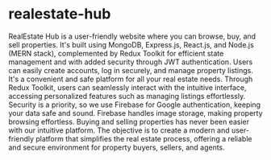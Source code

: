 # realestate-hub

RealEstate Hub is a user-friendly website where you can browse, buy, and sell properties. It's built using MongoDB, Express.js, React.js, and Node.js (MERN stack), complemented by Redux Toolkit for efficient state management and with added security through JWT authentication. Users can easily create accounts, log in securely, and manage property listings. It's a convenient and safe platform for all your real estate needs. Through Redux Toolkit, users can seamlessly interact with the intuitive interface, accessing personalized features such as managing listings effortlessly. Security is a priority, so we use Firebase for Google authentication, keeping your data safe and sound. Firebase handles image storage, making property browsing effortless. Buying and selling properties has never been easier with our intuitive platform. The objective is to create a modern and user-friendly platform that simplifies the real estate process, offering a reliable and secure environment for property buyers, sellers, and agents.
